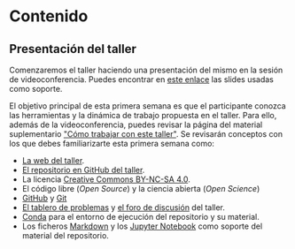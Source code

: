 # Contenido

## Presentación del taller

Comenzaremos el taller haciendo una presentación del mismo en la sesión de videoconferencia.
Puedes encontrar en [este enlace](slides/Intro_Taller.pdf) las slides usadas como soporte.

El objetivo principal de esta primera semana es que el participante conozca las herramientas y la
dinámica de trabajo propuesta en el taller. Para ello, además de la videoconferencia, puedes
revisar la página del material suplementario ["Cómo trabajar con este
taller"](../material_suplementario/como_trabajar/como_trabajar.md). Se revisarán conceptos con los que debes
familiarizarte esta primera semana como:

- [La web del taller](https://www.uibcdf.org/Taller-Libreria-Python).
- [El repositorio en GitHub del taller](https://github.com/uibcdf/Taller-Libreria-Python).
- La licencia [Creative Commons BY-NC-SA 4.0](https://creativecommons.org/licenses/by-nc-sa/4.0/deed.es_ES).
- El código libre (*Open Source*) y la ciencia abierta (*Open Science*)
- [GitHub](https://github.com/) y [Git](https://git-scm.com/)
- [El tablero de problemas](https://github.com/uibcdf/Taller-Libreria-Python/issues) y [el foro de discusión](https://github.com/uibcdf/Taller-Libreria-Python/discussions) del taller.
- [Conda](https://docs.conda.io/en/latest/) para el entorno de ejecución del repositorio y su material.
- Los ficheros [Markdown](https://www.markdownguide.org/) y los [Jupyter Notebook](https://jupyter.org/) como soporte del material del repositorio.

